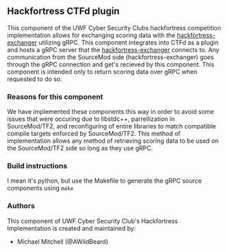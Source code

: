 ## Hackfortress CTFd plugin
This component of the UWF Cyber Security Clubs hackfortress competition implementation allows 
for exchanging scoring data with the [hackfortress-exchanger](https://github.com/UWFCybernauts/hackfortress-exchanger)
utilizing gRPC. This component integrates into CTFd as a plugin and hosts a gRPC server that the
[hackfortress-exchanger](https://github.com/UWFCybernauts/hackfortress-exchanger)
connects to. Any communication from the SourceMod side (hackfortress-exchanger) goes through the gRPC connection 
and get's recieved by this component. This component is intended only to return scoring data over gRPC when requested to do so.

### Reasons for this component
We have implemented these components this way in order to avoid some issues that were occuring due 
to libstdc++, parrellization in SourceMod/TF2, and reconfiguring of entire libraries to match
compatible compile targets enforced by SourceMod/TF2. This method of implementation allows
any method of retrieving scoring data to be used on the SourceMod/TF2 side so long as they use gRPC.

### Build instructions
I mean it's python, but use the Makefile to generate the gRPC source components using `make`

### Authors
This component of UWF Cyber Security Club's Hackfortress Implementation is created and maintained 
by:
* Michael Mitchell (@AWildBeard)